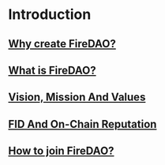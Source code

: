 # Introduction

## [Why create FireDAO?](why.md)

## [What is FireDAO?](what.md)

## [Vision, Mission And Values](VisionMissionValues.md)

## [FID And On-Chain Reputation](FIDAndOn-ChainReputation.md)

## [How to join FireDAO?](join.md)